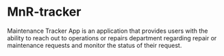# MnR-tracker
Maintenance Tracker App is an application that provides users with the ability to reach out to operations or repairs department regarding repair or maintenance requests and monitor the status of their request.
